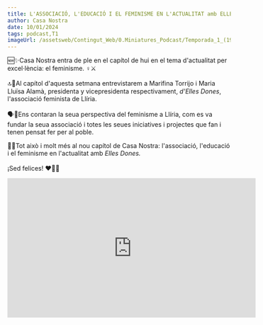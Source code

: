```yaml
---
title: L'ASSOCIACIÓ, L'EDUCACIÓ I EL FEMINISME EN L'ACTUALITAT amb ELLES DONES | Casa Nostra 1x14
author: Casa Nostra
date: 10/01/2024
tags: podcast,T1
imageUrl: /assetsweb/Contingut_Web/0.Miniatures_Podcast/Temporada_1_(1920x1080)/CASANOSTRA_Capítol14_1920x1080.jpg
---
```


<p>🆕✨Casa Nostra entra de ple en el capítol de hui en el tema d&#39;actualitat per excel·lència: el feminisme. ♀️⚔️<br>
<br>🔝👭Al capítol d&#39;aquesta setmana entrevistarem a Marifina Torrijo i Maria Lluïsa Alamà, presidenta y vicepresidenta respectivament, <em>d&#39;Elles Dones</em>, l&#39;associació feminista de Llíria.<br>
<br>🗣️💬Ens contaran la seua perspectiva del feminisme a Llíria, com es va fundar la seua associació i totes les seues iniciatives i projectes que fan i tenen pensat fer per al poble.<br></p> <p>💃💃Tot això i molt més al nou capítol de Casa Nostra: l&#39;associació, l&#39;educació i el feminisme en l&#39;actualitat amb <em>Elles Dones.</em><br>
<br>¡Sed felices! ❤️🫶🏻</p>

<iframe width="560" height="315" src="https://www.youtube.com/embed/0Hs2C8lXawY?si=XFQJ0yBHS_0cgmFi" title="YouTube video player" frameborder="0" allow="accelerometer; autoplay; clipboard-write; encrypted-media; gyroscope; picture-in-picture; web-share" referrerpolicy="strict-origin-when-cross-origin" allowfullscreen></iframe>

